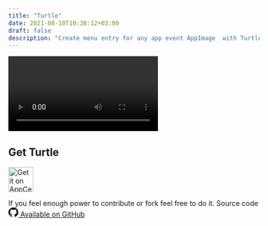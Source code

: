 ```yaml
---
title: "Turtle"
date: 2021-08-10T10:38:12+03:00
draft: false
description: "Create menu entry for any app event AppImage  with Turtle for elementary OS"
---
```



<div class="row">
    <div class="col">
        <div class="text-center">
            <video src="/work/images/makeadesktop.mp4" controls />
        </div>
    </div>
</div>

<div class="row">
    <div class="col">
        <h2 class="text-6xl amatic mb-10">Get Turtle</h2>
        <div class=" mb-4">
            <a href="https://appcenter.elementary.io/com.github.tenderowl.turtle"
                    onclick="ym(48108788,'reachGoal','appcenter')"><img
                        src="https://appcenter.elementary.io/badge.svg" alt="Get it on AppCenter"
                        style="height: 50px;"></a>
        </div>
        <p class="py-8">
            If you feel enough power to contribute or fork feel free to do it. Source code
            <a href="https://github.com/TenderOwl/Turtle/" title="" class="px-1">
            <svg width="20" height="19" fill="currentColor" xmlns="http://www.w3.org/2000/svg" class="inline">
                    <path d="M10 0c1.814 0 3.487.435 5.02 1.306a9.827 9.827 0 0 1 3.639 3.542A9.33 9.33 0 0 1 20 9.734c0 2.121-.636 4.03-1.908 5.723a9.783 9.783 0 0 1-4.928 3.518c-.234.042-.408.012-.52-.09a.49.49 0 0 1-.17-.38l.006-.969c.005-.621.007-1.19.007-1.705 0-.82-.226-1.42-.677-1.8.495-.05.94-.126 1.335-.228a5.4 5.4 0 0 0 1.223-.494 3.62 3.62 0 0 0 1.055-.843c.282-.334.512-.777.69-1.33.178-.554.267-1.19.267-1.909a3.7 3.7 0 0 0-1.028-2.61c.32-.77.286-1.631-.105-2.586-.243-.076-.594-.03-1.054.14-.46.168-.86.354-1.198.557l-.495.304a9.478 9.478 0 0 0-2.5-.33c-.86 0-1.693.11-2.5.33a11.6 11.6 0 0 0-.553-.342c-.23-.135-.593-.298-1.088-.488-.494-.19-.863-.247-1.106-.171-.391.955-.426 1.816-.105 2.585A3.7 3.7 0 0 0 3.62 9.227c0 .719.089 1.352.267 1.902.178.549.406.993.683 1.33.278.339.627.622 1.048.85a5.4 5.4 0 0 0 1.224.494c.395.102.84.178 1.335.228-.338.305-.551.74-.638 1.306a2.631 2.631 0 0 1-.586.19 3.782 3.782 0 0 1-.742.063c-.287 0-.57-.09-.853-.272a2.256 2.256 0 0 1-.723-.792 2.068 2.068 0 0 0-.631-.66c-.256-.168-.471-.27-.645-.304l-.26-.038c-.182 0-.308.02-.378.057-.07.038-.09.087-.065.146.026.06.065.118.117.178.053.059.109.11.17.152l.09.063c.192.085.38.245.567.482.187.236.324.452.41.646l.13.292c.113.32.304.58.574.78.269.198.56.325.872.38.312.054.614.084.905.088.29.004.532-.01.723-.044l.299-.05c0 .32.002.694.007 1.12l.006.692a.49.49 0 0 1-.17.38c-.112.101-.286.13-.52.089a9.783 9.783 0 0 1-4.928-3.518C.636 13.763 0 11.855 0 9.734a9.33 9.33 0 0 1 1.341-4.886 9.827 9.827 0 0 1 3.64-3.542C6.512.436 8.185 0 10 0zM3.79 13.98c.025-.058-.005-.11-.092-.151-.087-.026-.143-.017-.17.025-.025.06.005.11.092.152.078.05.134.042.17-.025zm.403.432c.06-.043.052-.11-.026-.203-.087-.076-.157-.089-.209-.038-.06.042-.052.11.026.203.087.084.157.097.209.038zm.39.57c.078-.06.078-.14 0-.24-.07-.11-.143-.136-.221-.077-.078.042-.078.118 0 .228.078.11.152.14.221.089zm.547.532c.07-.067.052-.148-.052-.24-.104-.102-.19-.115-.26-.039-.078.068-.061.148.052.241.104.102.19.114.26.038zm.742.317c.026-.093-.03-.16-.169-.203-.13-.033-.213-.004-.247.09-.035.092.021.155.169.19.13.05.213.025.247-.077zm.82.064c0-.11-.073-.157-.22-.14-.14 0-.209.047-.209.14 0 .11.074.156.221.139.14 0 .209-.046.209-.14zm.756-.127c-.017-.093-.096-.131-.234-.114-.14.025-.2.088-.183.19.018.101.096.135.235.101.139-.034.2-.093.182-.177z" fill-rule="nonzero"></path>
                </svg>
                Available on GitHub
            </a>
        </p>
    </div>
</div>
</div>
